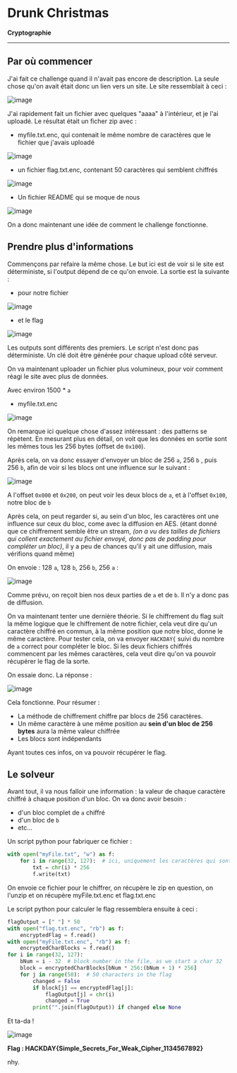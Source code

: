 # Drunk Christmas

**Cryptographie**

---

## Par où commencer

J'ai fait ce challenge quand il n'avait pas encore de description.
La seule chose qu'on avait était donc un lien vers un site. Le site ressemblait à ceci :

![image](_attachements/Pasted_image_20250126181027.png)

J'ai rapidement fait un fichier avec quelques "aaaa" à l'intérieur, et je l'ai uploadé.
Le résultat était un ficher zip avec :
- myfile.txt.enc, qui contenait le même nombre de caractères que le fichier que j'avais uploadé

![image](_attachements/Pasted_image_20250126182318.png)
- un fichier flag.txt.enc, contenant 50 caractères qui semblent chiffrés

![image](_attachements/Pasted_image_20250126182343.png)
- Un fichier README qui se moque de nous

![image](_attachements/Pasted_image_20250126182411.png)

On a donc maintenant une idée de comment le challenge fonctionne.

## Prendre plus d'informations

Commençons par refaire la même chose. Le but ici est de voir si le site est déterministe, si l'output dépend de ce qu'on envoie.
La sortie est la suivante :
- pour notre fichier

![image](_attachements/Pasted_image_20250126182717.png)
- et le flag

![image](_attachements/Pasted_image_20250126182811.png)

Les outputs sont différents des premiers. Le script n'est donc pas déterministe. Un clé doit être générée pour chaque upload côté serveur.

On va maintenant uploader un fichier plus volumineux, pour voir comment réagi le site avec plus de données.

Avec environ 1500 * `a`
- myfile.txt.enc
  
![image](_attachements/Pasted_image_20250126183752.png)

On remarque ici quelque chose d'assez intéressant : des patterns se répètent.
En mesurant plus en détail, on voit que les données en sortie sont les mêmes tous les 256 bytes (offset de `0x100`).


Après cela, on va donc essayer d'envoyer un bloc de 256 `a`, 256 `b` , puis 256 `b`, afin de voir si les blocs ont une influence sur le suivant : 

![image](_attachements/Pasted_image_20250126185057.png)

A l'offset `0x000` et `0x200`, on peut voir les deux blocs de `a`, et à l'offset `0x100`, notre bloc de `b`

Après cela, on peut regarder si, au sein d'un bloc, les caractères ont une influence sur ceux du bloc, come avec la diffusion en AES. (étant donné que ce chiffrement semble être un stream, *(on a vu des tailles de fichiers qui collent exactement au fichier envoyé, donc pas de padding pour compléter un bloc)*, il y a peu de chances qu'il y ait une diffusion, mais vérifions quand même)

On envoie : 128 `a`, 128 `b`, 256 `b`, 256 `a` :

![image](_attachements/Pasted_image_20250126190630.png)

Comme prévu, on reçoit bien nos deux parties de `a` et de `b`. Il n'y a donc pas de diffusion.

On va maintenant tenter une dernière théorie. Si le chiffrement du flag suit la même logique que le chiffrement de notre fichier, cela veut dire qu'un caractère chiffré en commun, à la même position que notre bloc, donne le même caractère. Pour tester cela, on va envoyer `HACKDAY{` suivi du nombre de `a` correct pour compléter le bloc. Si les deux fichiers chiffrés commencent par les mêmes caractères,  cela veut dire qu'on va pouvoir récupérer le flag de la sorte.

On essaie donc. La réponse :

![image](_attachements/Pasted_image_20250126191923.png)

Cela fonctionne.
Pour résumer :
- La méthode de chiffrement chiffre par blocs de 256 caractères.
- Un même caractère à une même position au **sein d'un bloc de 256 bytes** aura la même valeur chiffrée
- Les blocs sont indépendants

Ayant toutes ces infos, on va pouvoir récupérer le flag.

## Le solveur

Avant tout, il va nous falloir une information : la valeur de chaque caractère chiffré à chaque position d'un bloc. On va donc avoir besoin : 
- d'un bloc complet de `a` chiffré
- d'un bloc de `b`
- etc...

Un script python pour fabriquer ce fichier : 
```python
with open("myFile.txt", "w") as f:  
    for i in range(32, 127):  # ici, uniquement les caractères qui sont communéments dans un flag  
        txt = chr(i) * 256  
        f.write(txt)
```

On envoie ce fichier pour le chiffrer, on récupère le zip en question, on l'unzip et on récupère myFile.txt.enc et flag.txt.enc

Le script python pour calculer le flag ressemblera ensuite à ceci :

```python
flagOutput = [" "] * 50  
with open("flag.txt.enc", "rb") as f:  
    encryptedFlag = f.read()  
with open("myFile.txt.enc", "rb") as f:  
    encryptedCharBlocks = f.read()  
for i in range(32, 127):  
    bNum = i - 32  # block number in the file, as we start a char 32  
    block = encryptedCharBlocks[bNum * 256:(bNum + 1) * 256]  
    for j in range(50):  # 50 characters in the flag  
        changed = False  
        if block[j] == encryptedFlag[j]:  
            flagOutput[j] = chr(i)  
            changed = True  
        print("".join(flagOutput)) if changed else None

```


Et ta-da ! 

![image](_attachements/Pasted_image_20250126194451.png)

**Flag : HACKDAY{Simple_Secrets_For_Weak_Cipher_1134567892}**

nhy.

